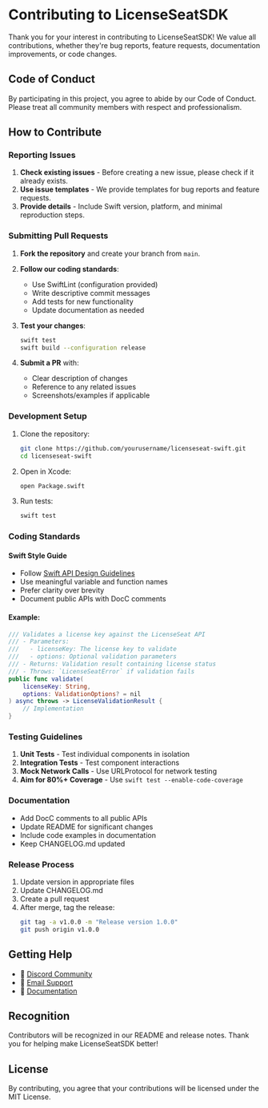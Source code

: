 # Contributing to LicenseSeatSDK

Thank you for your interest in contributing to LicenseSeatSDK! We value all contributions, whether they're bug reports, feature requests, documentation improvements, or code changes.

## Code of Conduct

By participating in this project, you agree to abide by our Code of Conduct. Please treat all community members with respect and professionalism.

## How to Contribute

### Reporting Issues

1. **Check existing issues** - Before creating a new issue, please check if it already exists.
2. **Use issue templates** - We provide templates for bug reports and feature requests.
3. **Provide details** - Include Swift version, platform, and minimal reproduction steps.

### Submitting Pull Requests

1. **Fork the repository** and create your branch from `main`.
2. **Follow our coding standards**:
   - Use SwiftLint (configuration provided)
   - Write descriptive commit messages
   - Add tests for new functionality
   - Update documentation as needed

3. **Test your changes**:
   ```bash
   swift test
   swift build --configuration release
   ```

4. **Submit a PR** with:
   - Clear description of changes
   - Reference to any related issues
   - Screenshots/examples if applicable

### Development Setup

1. Clone the repository:
   ```bash
   git clone https://github.com/yourusername/licenseseat-swift.git
   cd licenseseat-swift
   ```

2. Open in Xcode:
   ```bash
   open Package.swift
   ```

3. Run tests:
   ```bash
   swift test
   ```

### Coding Standards

#### Swift Style Guide

- Follow [Swift API Design Guidelines](https://swift.org/documentation/api-design-guidelines/)
- Use meaningful variable and function names
- Prefer clarity over brevity
- Document public APIs with DocC comments

#### Example:
```swift
/// Validates a license key against the LicenseSeat API
/// - Parameters:
///   - licenseKey: The license key to validate
///   - options: Optional validation parameters
/// - Returns: Validation result containing license status
/// - Throws: `LicenseSeatError` if validation fails
public func validate(
    licenseKey: String,
    options: ValidationOptions? = nil
) async throws -> LicenseValidationResult {
    // Implementation
}
```

### Testing Guidelines

1. **Unit Tests** - Test individual components in isolation
2. **Integration Tests** - Test component interactions
3. **Mock Network Calls** - Use URLProtocol for network testing
4. **Aim for 80%+ Coverage** - Use `swift test --enable-code-coverage`

### Documentation

- Add DocC comments to all public APIs
- Update README for significant changes
- Include code examples in documentation
- Keep CHANGELOG.md updated

### Release Process

1. Update version in appropriate files
2. Update CHANGELOG.md
3. Create a pull request
4. After merge, tag the release:
   ```bash
   git tag -a v1.0.0 -m "Release version 1.0.0"
   git push origin v1.0.0
   ```

## Getting Help

- 💬 [Discord Community](https://discord.gg/licenseseat)
- 📧 [Email Support](mailto:support@licenseseat.com)
- 📖 [Documentation](https://docs.licenseseat.com)

## Recognition

Contributors will be recognized in our README and release notes. Thank you for helping make LicenseSeatSDK better!

## License

By contributing, you agree that your contributions will be licensed under the MIT License. 